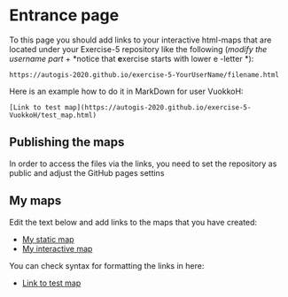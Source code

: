 # Entrance page

To this page you should add links to your interactive html-maps that are located under your Exercise-5 repository like the following (*modify the username part* + *notice that **e**xercise starts with lower e -letter *):

 `https://autogis-2020.github.io/exercise-5-YourUserName/filename.html`

Here is an example how to do it in MarkDown for user VuokkoH:

```
[Link to test map](https://autogis-2020.github.io/exercise-5-VuokkoH/test_map.html)
```
## Publishing the maps 

In order to access the files via the links, you need to set the repository as public and adjust the GitHub pages settins
## My maps

Edit the text below and add links to the maps that you have created:

 - [My static map](https://autogis-2020.github.io/exercise-5-ottosa/Covid-19_2w.png)
 - [My interactive map](https://autogis-2020.github.io/exercise-5-ottosa/Covid_Finland_Agust_November.html)
 
 You can check syntax for formatting the links in here: 
 - [Link to test map](https://autogis-2020.github.io/exercise-5-VuokkoH/test_map.html)

